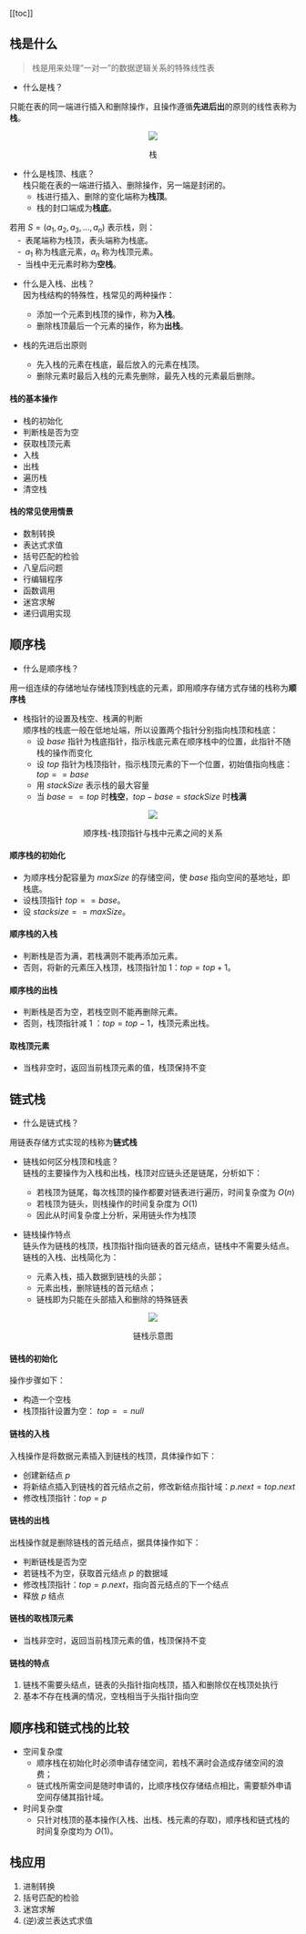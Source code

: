 [[toc]]
## 栈是什么
> 栈是用来处理“一对一”的数据逻辑关系的特殊线性表

- 什么是栈？

只能在表的同一端进行插入和删除操作，且操作遵循**先进后出**的原则的线性表称为**栈**。

<div align="center">
    <img src="https://blog-review-notes.oss-cn-beijing.aliyuncs.com/algorithm/data-structures/_images/栈_示例图.png">
    <p>栈</p>
</div>

- 什么是栈顶、栈底？  
栈只能在表的一端进行插入、删除操作，另一端是封闭的。  
  - 栈进行插入、删除的变化端称为**栈顶**。    
  - 栈的封口端成为**栈底**。  

若用 $S=(a_1,a_2,a_3,...,a_n)$ 表示栈，则：    
&emsp;-&ensp;表尾端称为栈顶，表头端称为栈底。  
&emsp;-&ensp;$a_1$ 称为栈底元素，$a_n$ 称为栈顶元素。   
&emsp;-&ensp;当栈中无元素时称为**空栈**。  

- 什么是入栈、出栈？   
因为栈结构的特殊性，栈常见的两种操作：  
  - 添加一个元素到栈顶的操作，称为**入栈**。   
  - 删除栈顶最后一个元素的操作，称为**出栈**。  
  
- 栈的先进后出原则  
  - 先入栈的元素在栈底，最后放入的元素在栈顶。
  - 删除元素时最后入栈的元素先删除，最先入栈的元素最后删除。

#### 栈的基本操作  
- 栈的初始化
- 判断栈是否为空
- 获取栈顶元素
- 入栈  
- 出栈  
- 遍历栈  
- 清空栈  

#### 栈的常见使用情景  
- 数制转换  
- 表达式求值  
- 括号匹配的检验  
- 八皇后问题  
- 行编辑程序  
- 函数调用  
- 迷宫求解  
- 递归调用实现  

## 顺序栈

- 什么是顺序栈？

用一组连续的存储地址存储栈顶到栈底的元素，即用顺序存储方式存储的栈称为**顺序栈**

- 栈指针的设置及栈空、栈满的判断  
顺序栈的栈底一般在低地址端，所以设置两个指针分别指向栈顶和栈底：  
  - 设 $base$ 指针为栈底指针，指示栈底元素在顺序栈中的位置，此指针不随栈的操作而变化
  - 设 $top$ 指针为栈顶指针，指示栈顶元素的下一个位置，初始值指向栈底：$top == base$
  - 用 $stackSize$ 表示栈的最大容量
  - 当 $base == top$ 时**栈空**，$top - base = stackSize$ 时**栈满**
  
<div align="center">
    <img src="https://blog-review-notes.oss-cn-beijing.aliyuncs.com/algorithm/data-structures/_images/栈_顺序栈.png">
    <p>顺序栈-栈顶指针与栈中元素之间的关系</p>
</div>

#### 顺序栈的初始化
- 为顺序栈分配容量为 $maxSize$ 的存储空间，使 $base$ 指向空间的基地址，即栈底。
- 设栈顶指针 $top == base$。
- 设 $stacksize == maxSize$。

#### 顺序栈的入栈
- 判断栈是否为满，若栈满则不能再添加元素。
- 否则，将新的元素压入栈顶，栈顶指针加 1：$top = top + 1$。

#### 顺序栈的出栈
- 判断栈是否为空，若栈空则不能再删除元素。
- 否则，栈顶指针减 1 ：$top = top - 1$，栈顶元素出栈。

#### 取栈顶元素
- 当栈非空时，返回当前栈顶元素的值，栈顶保持不变

## 链式栈
- 什么是链式栈？

用链表存储方式实现的栈称为**链式栈**  

- 链栈如何区分栈顶和栈底？  
链栈的主要操作为入栈和出栈，栈顶对应链头还是链尾，分析如下：  
  - 若栈顶为链尾，每次栈顶的操作都要对链表进行遍历，时间复杂度为 $O(n)$
  - 若栈顶为链头，则栈操作的时间复杂度为 $O(1)$
  - 因此从时间复杂度上分析，采用链头作为栈顶
  
- 链栈操作特点  
链头作为链栈的栈顶，栈顶指针指向链表的首元结点，链栈中不需要头结点。链栈的入栈、出栈简化为：  
  - 元素入栈，插入数据到链栈的头部；
  - 元素出栈，删除链栈的首元结点；
  - 链栈即为只能在头部插入和删除的特殊链表

<div align="center">
    <img src="https://blog-review-notes.oss-cn-beijing.aliyuncs.com/algorithm/data-structures/_images/栈_链栈.png">
    <p>链栈示意图</p>
</div>

#### 链栈的初始化
操作步骤如下：
- 构造一个空栈
- 栈顶指针设置为空： $top == null$ 

#### 链栈的入栈
入栈操作是将数据元素插入到链栈的栈顶，具体操作如下：
- 创建新结点 $p$ 
- 将新结点插入到链栈的首元结点之前，修改新结点指针域：$p.next = top.next$
- 修改栈顶指针：$top = p$

#### 链栈的出栈
出栈操作就是删除链栈的首元结点，据具体操作如下：
- 判断链栈是否为空
- 若链栈不为空，获取首元结点 $p$ 的数据域
- 修改栈顶指针：$top = p.next$，指向首元结点的下一个结点
- 释放 $p$ 结点

#### 链栈的取栈顶元素
- 当栈非空时，返回当前栈顶元素的值，栈顶保持不变

#### 链栈的特点
1. 链栈不需要头结点，链表的头指针指向栈顶，插入和删除仅在栈顶处执行
1. 基本不存在栈满的情况，空栈相当于头指针指向空

## 顺序栈和链式栈的比较
- 空间复杂度
  - 顺序栈在初始化时必须申请存储空间，若栈不满时会造成存储空间的浪费；
  - 链式栈所需空间是随时申请的，比顺序栈仅存储结点相比，需要额外申请空间存储其指针域。  
- 时间复杂度
  - 只针对栈顶的基本操作(入栈、出栈、栈元素的存取)，顺序栈和链式栈的时间复杂度均为 $O(1)$。

## 栈应用
1. 进制转换
1. 括号匹配的检验
1. 迷宫求解
1. (逆)波兰表达式求值